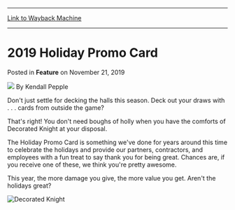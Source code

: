 
---
[Link to Wayback Machine](https://web.archive.org/web/20191221203633/https://magic.wizards.com/en/articles/archive/feature/2019-holiday-promo-card-2019-11-21)

[_metadata_:wayback_url]:- "https://magic.wizards.com/en/articles/archive/feature/2019-holiday-promo-card-2019-11-21"
[_metadata_:wayback_raw_url]:- "https://web.archive.org/web/20191221203633id_/https://magic.wizards.com/en/articles/archive/feature/2019-holiday-promo-card-2019-11-21"
[_metadata_:wayback_capture_timestamp]:- "2019-12-21 20:36:33+00:00"
[_metadata_:publish_date]:- "2019-11-21"
[_metadata_:description]:- "This year's Holiday Promo Card does more than decorate your collection."
[_metadata_:generator]:- "Drupal 7 (http://drupal.org)"
---


2019 Holiday Promo Card
=======================



 Posted in **Feature**
 on November 21, 2019 






![](https://media.magic.wizards.com/styles/auth_small/public/images/person/wizards_authorpic_larger.jpg)
By Kendall Pepple











Don't just settle for decking the halls this season. Deck out your draws with . . . cards from outside the game?


That's right! You don't need boughs of holly when you have the comforts of Decorated Knight at your disposal.


The Holiday Promo Card is something we've done for years around this time to celebrate the holidays and provide our partners, contractors, and employees with a fun treat to say thank you for being great. Chances are, if you receive one of these, we think you're pretty awesome.


This year, the more damage you give, the more value you get. Aren't the holidays great?


![Decorated Knight](https://media.wizards.com/2019/images/daily/0uDOoWtYng.png)







